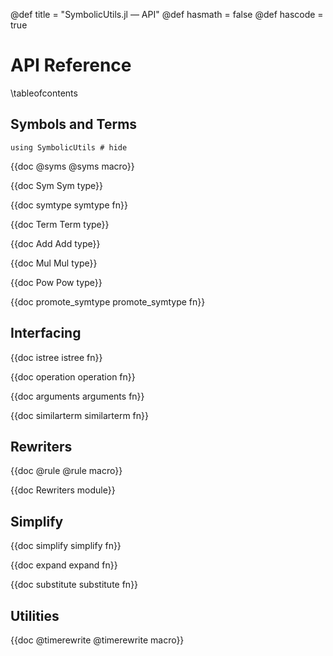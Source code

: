 @def title = "SymbolicUtils.jl — API"
@def hasmath = false
@def hascode = true

# API Reference

\tableofcontents

## Symbols and Terms

```julia:load_symutils
using SymbolicUtils # hide
```

{{doc @syms @syms macro}}

{{doc Sym Sym type}}

{{doc symtype symtype fn}}

{{doc Term Term type}}

{{doc Add Add type}}

{{doc Mul Mul type}}

{{doc Pow Pow type}}

{{doc promote_symtype promote_symtype fn}}

## Interfacing

{{doc istree istree fn}}

{{doc operation operation fn}}

{{doc arguments arguments fn}}

{{doc similarterm similarterm fn}}

## Rewriters

{{doc @rule @rule macro}}

{{doc Rewriters module}}

## Simplify

{{doc simplify simplify fn}}

{{doc expand expand fn}}

{{doc substitute substitute fn}}

## Utilities

{{doc @timerewrite @timerewrite macro}}
